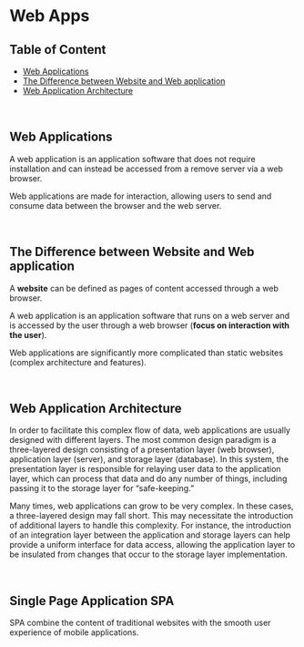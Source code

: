 # **Web Apps**

## **Table of Content**

- [Web Applications]()
- [The Difference between Website and Web application]()
- [Web Application Architecture]()

<br>

## **Web Applications**

A web application is an application software that does not require installation and can instead be accessed from a remove server via a web browser.

Web applications are made for interaction, allowing users to send and consume data between the browser and the web server.

<br>

## **The Difference between Website and Web application**

A **website** can be defined as pages of content accessed through a web browser.

A web application is an application software that runs on a web server and is accessed by the user through a web browser (**focus on interaction with the user**).

Web applications are significantly more complicated than static websites (complex architecture and features).

<br>

## **Web Application Architecture**

In order to facilitate this complex flow of data, web applications are usually designed with different layers. The most common design paradigm is a three-layered design consisting of a presentation layer (web browser), application layer (server), and storage layer (database). In this system, the presentation layer is responsible for relaying user data to the application layer, which can process that data and do any number of things, including passing it to the storage layer for “safe-keeping.”

Many times, web applications can grow to be very complex. In these cases, a three-layered design may fall short. This may necessitate the introduction of additional layers to handle this complexity. For instance, the introduction of an integration layer between the application and storage layers can help provide a uniform interface for data access, allowing the application layer to be insulated from changes that occur to the storage layer implementation.

<br>

## **Single Page Application SPA**

SPA combine the content of traditional websites with the smooth user experience of mobile applications.
